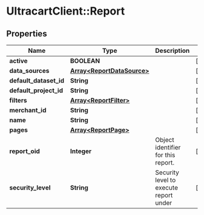 # UltracartClient::Report

## Properties
Name | Type | Description | Notes
------------ | ------------- | ------------- | -------------
**active** | **BOOLEAN** |  | [optional] 
**data_sources** | [**Array&lt;ReportDataSource&gt;**](ReportDataSource.md) |  | [optional] 
**default_dataset_id** | **String** |  | [optional] 
**default_project_id** | **String** |  | [optional] 
**filters** | [**Array&lt;ReportFilter&gt;**](ReportFilter.md) |  | [optional] 
**merchant_id** | **String** |  | [optional] 
**name** | **String** |  | [optional] 
**pages** | [**Array&lt;ReportPage&gt;**](ReportPage.md) |  | [optional] 
**report_oid** | **Integer** | Object identifier for this report. | [optional] 
**security_level** | **String** | Security level to execute report under | [optional] 


